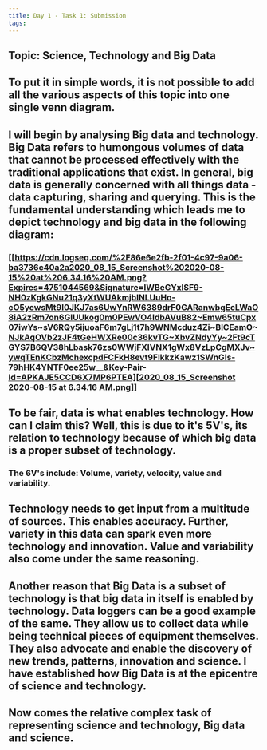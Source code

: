 ```yaml
---
title: Day 1 - Task 1: Submission
tags:
---
```


## Topic: Science, Technology and Big Data
## To put it in simple words, it is not possible to add all the various aspects of this topic into one single venn diagram.
## I will begin by analysing Big data and technology. Big Data refers to humongous volumes of data that cannot be processed effectively with the traditional applications that exist. In general, big data is generally concerned with all things data - data capturing, sharing and querying. This is the fundamental understanding which leads me to depict technology and big data in the following diagram:
### [[https://cdn.logseq.com/%2F86e6e2fb-2f01-4c97-9a06-ba3736c40a2a2020_08_15_Screenshot%202020-08-15%20at%206.34.16%20AM.png?Expires=4751044569&Signature=lWBeGYxlSF9-NH0zKgkGNu21q3yXtWUAkmjbINLUuHo-cO5yewsMt9I0JKJ7as6UwYnRW6389drF0GARanwbgEcLWaO8iA2zRm7on6GlUUkog0m0PEwVO4ldbAVuB82~Emw65tuCpx07iwYs~sV6RQy5ijuoaF6m7gLj1t7h9WNMcduz4Zi~BlCEamO~NJkAqOVb2zJF4tGeHWXRe00c36kvTG~XbvZNdyYy~2Ft9cTGYS7B6QV38hLbask76zs0WWjFXIVNX1gWx8VzLpCgMXJv~ywqTEnKCbzMchexcpdFCFkH8evt9FlkkzKawz1SWnGIs-79hHK4YNTF0ee25w__&Key-Pair-Id=APKAJE5CCD6X7MP6PTEA][2020_08_15_Screenshot 2020-08-15 at 6.34.16 AM.png]]
## To be fair, data is what enables technology. How can I claim this? Well, this is due to it's 5V's, its relation to technology because of which big data is a proper subset of technology.
### The 6V's include: Volume, variety, velocity, value and variability.
## Technology needs to get input from a multitude of sources. This enables accuracy. Further, variety in this data can spark even more technology and innovation. Value and variability also come under the same reasoning.
## Another reason that Big Data is a subset of technology is that big data in itself is enabled by technology. Data loggers can be a good example of the same. They allow us to collect data while being technical pieces of equipment themselves. They also advocate and enable the discovery of new trends, patterns, innovation and science. I have established how Big Data is at the epicentre of science and technology.
## Now comes the relative complex task of representing science and technology, Big data and science.
##

